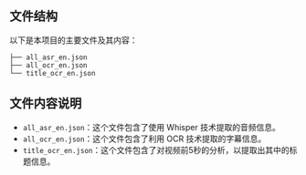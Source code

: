 ## 文件结构

以下是本项目的主要文件及其内容：

```
├── all_asr_en.json
├── all_ocr_en.json
└── title_ocr_en.json
```

## 文件内容说明

- `all_asr_en.json`：这个文件包含了使用 Whisper 技术提取的音频信息。
- `all_ocr_en.json`：这个文件包含了利用 OCR 技术提取的字幕信息。
- `title_ocr_en.json`：这个文件包含了对视频前5秒的分析，以提取出其中的标题信息。